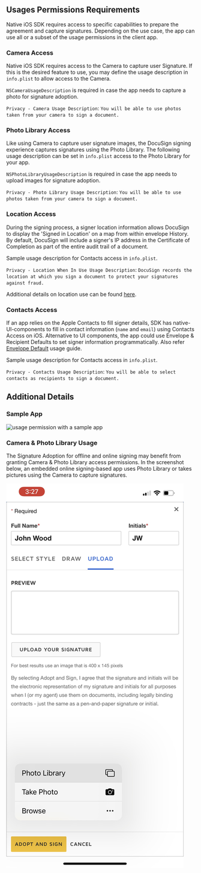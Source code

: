 ## Usages Permissions Requirements

Native iOS SDK requires access to specific capabilities to prepare the agreement and capture signatures. Depending on the use case, the app can use all or a subset of the usage permissions in the client app.

### Camera Access

Native iOS SDK requires access to the Camera to capture user Signature. If this is the desired feature to use, you may define the usage description in `info.plist` to allow access to the Camera.

`NSCameraUsageDescription` is required in case the app needs to capture a photo for signature adoption.

`Privacy - Camera Usage Description`: `You will be able to use photos taken from your camera to sign a document.`

### Photo Library Access

Like using Camera to capture user signature images, the DocuSign signing experience captures signatures using the Photo Library. The following usage description can be set in `info.plist` access to the Photo Library for your app.

`NSPhotoLibraryUsageDescription` is required in case the app needs to upload images for signature adoption.

`Privacy - Photo Library Usage Description`: `You will be able to use photos taken from your camera to sign a document.`

### Location Access

During the signing process, a signer location information allows DocuSign to display the 'Signed in Location' on a map from within envelope History. By default, DocuSign will include a signer's IP address in the Certificate of Completion as part of the entire audit trail of a document. 

Sample usage description for Contacts access in `info.plist`.

`Privacy - Location When In Use Usage Description`: `DocuSign records the location at which you sign a document to protect your signatures against fraud.`

Additional details on location use can be found [here](https://support.docusign.com/en/articles/Why-does-DocuSign-request-my-location-information-when-signing-a-document).

### Contacts Access

If an app relies on the Apple Contacts to fill signer details, SDK has native-UI-components to fill in contact information (`name` and `email`) using Contacts Access on iOS. Alternative to UI components, the app could use Envelope & Recipient Defaults to set signer information programmatically. Also refer [Envelope Default](../Using-Envelope-Defaults.md) usage guide. 

Sample usage description for Contacts access in `info.plist`.

`Privacy - Contacts Usage Description`: `You will be able to select contacts as recipients to sign a document.`

## Additional Details

### Sample App

![usage permission with a sample app](https://developers.docusign.com/docs/ios-sdk/images/documentation_screenshots/native-ios-sdk-info-plist.jpg)

### Camera & Photo Library Usage

The Signature Adoption for offline and online signing may benefit from granting Camera & Photo Library access permissions. In the screenshot below, an embedded online signing-based app uses Photo Library or takes pictures using the Camera to capture signatures.

![embedded online signing signature capture using photo library and camera usage](./online-signing-upload-your-signature.jpeg)